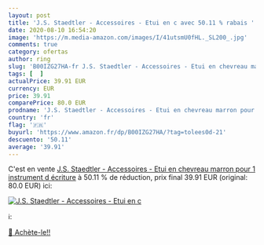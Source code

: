 ```yaml
---
layout: post
title: 'J.S. Staedtler - Accessoires - Etui en c avec 50.11 % rabais '
date: 2020-08-10 16:54:20
image: 'https://m.media-amazon.com/images/I/41utsmU0fHL._SL200_.jpg'
comments: true
category: ofertas
author: ring
slug: 'B00IZG27HA-fr J.S. Staedtler - Accessoires - Etui en chevreau marron...'
tags: [  ]
actualPrice: 39.91 EUR
currency: EUR
price: 39.91
comparePrice: 80.0 EUR
prodname: 'J.S. Staedtler - Accessoires - Etui en chevreau marron pour 1 instrument d écriture'
country: 'fr'
flag: '🇫🇷'
buyurl: 'https://www.amazon.fr/dp/B00IZG27HA/?tag=tolees0d-21'
descuento: '50.11'
average: '39.91'
---
```


C'est en vente [J.S. Staedtler - Accessoires - Etui en chevreau marron pour 1 instrument d écriture](https://www.amazon.fr/dp/B00IZG27HA/?tag=tolees0d-21)  à  50.11 % de réduction, prix final  39.91 EUR (original: 80.0 EUR) ici:

[![J.S. Staedtler - Accessoires - Etui en c](https://m.media-amazon.com/images/I/41utsmU0fHL._SL200_.jpg)](https://www.amazon.fr/dp/B00IZG27HA/?tag=tolees0d-21)

ℹ️:


[🛒 Achète-le!!](https://www.amazon.fr/dp/B00IZG27HA/?tag=tolees0d-21)
